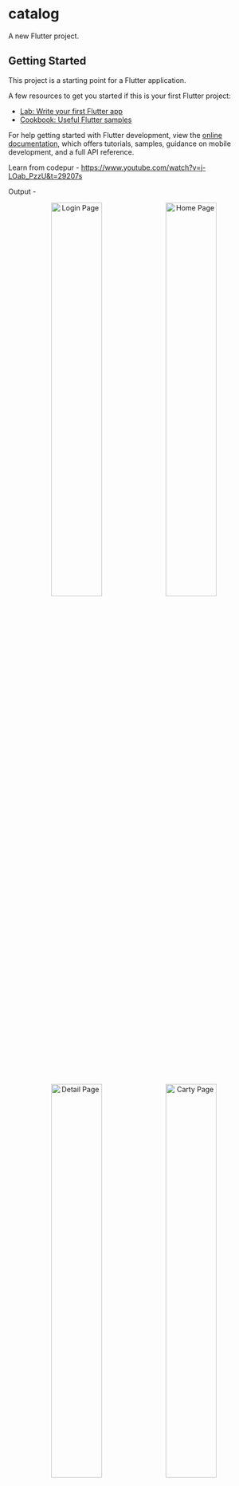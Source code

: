 # catalog

A new Flutter project.

## Getting Started

This project is a starting point for a Flutter application.

A few resources to get you started if this is your first Flutter project:

- [Lab: Write your first Flutter app](https://docs.flutter.dev/get-started/codelab)
- [Cookbook: Useful Flutter samples](https://docs.flutter.dev/cookbook)

For help getting started with Flutter development, view the
[online documentation](https://docs.flutter.dev/), which offers tutorials,
samples, guidance on mobile development, and a full API reference.

Learn from codepur - https://www.youtube.com/watch?v=j-LOab_PzzU&t=29207s


Output - 

<p align="center">
  <img src="[./images/image1.png](https://github.com/patugosavi/FlutterCatalog/blob/main/assets/output%20images/login.png)" alt="Login Page" width="45%">
  <img src="[./images/image2.png](https://github.com/patugosavi/FlutterCatalog/blob/main/assets/output%20images/homepage.png)" alt="Home Page" width="45%">
</p>
<p align="center">
  <img src=".[/images/image3.png](https://github.com/patugosavi/FlutterCatalog/blob/main/assets/output%20images/detail.png)" alt="Detail Page" width="45%">
  <img src="[./images/image4.png](https://github.com/patugosavi/FlutterCatalog/blob/main/assets/output%20images/cartpage.png)" alt="Carty Page" width="45%">
</p>
